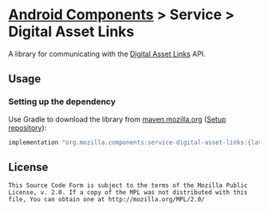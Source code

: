 # [Android Components](../../../README.md) > Service > Digital Asset Links

A library for communicating with the [Digital Asset Links](https://developers.google.com/digital-asset-links) API.

## Usage

### Setting up the dependency

Use Gradle to download the library from [maven.mozilla.org](https://maven.mozilla.org/)
([Setup repository](../../../README.md#maven-repository)):

```Groovy
implementation "org.mozilla.components:service-digital-asset-links:{latest-version}"
```

## License

    This Source Code Form is subject to the terms of the Mozilla Public
    License, v. 2.0. If a copy of the MPL was not distributed with this
    file, You can obtain one at http://mozilla.org/MPL/2.0/
